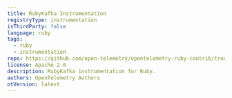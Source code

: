 ```yaml
---
title: RubyKafka Instrumentation
registryType: instrumentation
isThirdParty: false
language: ruby
tags:
  - ruby
  - instrumentation
repo: https://github.com/open-telemetry/opentelemetry-ruby-contrib/tree/main/instrumentation/ruby_kafka
license: Apache 2.0
description: RubyKafka instrumentation for Ruby.
authors: OpenTelemetry Authors
otVersion: latest
---
```

